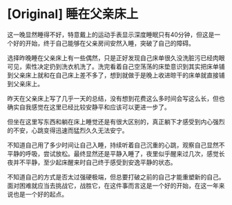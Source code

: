# [Original] 睡在父亲床上


这一晚显然睡得不好，特意戴上的运动手表显示深度睡眠只有40分钟，但这是一个好的开始，终于自己能够在父亲房间安然入睡，突破了自己的障碍。

选择昨晚睡在父亲床上有一些偶然，只是正好发现自己床单很久没洗脏污已经肉眼可见，索性决定扔到洗衣机洗了。洗完看着自己空荡荡的床垫意识到其实把床单铺到父亲床上就和在自己床上差不多了，想到就做于是晚上收进晾干的床单就直接铺到父亲床上。

昨天在父亲床上写了几乎一天的总结，没有想到花费这么多时间会写这么长，但也确实自我感觉在这里已经比较安静平和应该可以更进一步了。

但坐在这里写东西和躺在床上睡觉还是有很大区别的，真正躺下才感受到内心强烈的不安，心跳变得迅速而猛烈久久无法安宁。

不知道自己用了多少时间让自己入睡，持续听着自己沉重的心跳，观察自己显然不平静的呼吸，尝试放松。最终显然还是平静入睡了，夜里似乎醒来过几次，感觉长夜并不平静，至少起床醒来时自己终于感受到安逸平静的状态。

不知道自己的方式是否太过强硬极端，但总要打破之前的自己才能重塑新的自己。面对困难就应当去挑战它，战胜它，在这件事而言这是一个好的开始，在这一年来说也是一个好的起点。

